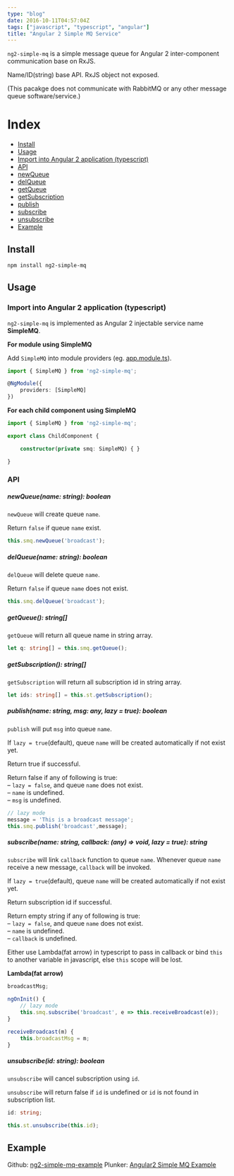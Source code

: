 ```yaml
---
type: "blog"
date: 2016-10-11T04:57:04Z
tags: ["javascript", "typescript", "angular"]
title: "Angular 2 Simple MQ Service"
---
```

<!--more-->

`ng2-simple-mq` is a simple message queue for Angular 2 inter-component communication base on RxJS.

Name/ID(string) base API. RxJS object not exposed.

(This pacakge does not communicate with RabbitMQ or any other message queue software/service.)

# Index

- [Install](#install)
- [Usage](#usage)
- [Import into Angular 2 application (typescript)](#import-into-angular-2-application-typescript)
- [API](#api)
 - [newQueue](#newqueuename-string-boolean)
 - [delQueue](#delqueuename-string-boolean)
 - [getQueue](#getqueue-string)
 - [getSubscription](#getsubscription-string)
 - [publish](#publishname-string-msg-any-lazy-true-boolean)
 - [subscribe](#subscribename-string-callback-any-void-lazy-true-string)
 - [unsubscribe](#unsubscribeid-string-boolean)
- [Example](#example)

## Install

```sh
npm install ng2-simple-mq
```

## Usage

### Import into Angular 2 application (typescript)

`ng2-simple-mq` is implemented as Angular 2 injectable service name **SimpleMQ**.

**For module using SimpleMQ**

Add `SimpleMQ` into module providers (eg. [app.module.ts](https://github.com/J-Siu/ng2-simple-mq-example/blob/master/app/app.module.ts)).

```ts
import { SimpleMQ } from 'ng2-simple-mq';

@NgModule({
    providers: [SimpleMQ]
})
```

**For each child component using SimpleMQ**

```ts
import { SimpleMQ } from 'ng2-simple-mq';

export class ChildComponent {

    constructor(private smq: SimpleMQ) { }

}
```

### API

##### newQueue(name: string): boolean

`newQueue` will create queue `name`.

Return `false` if queue `name` exist.

```ts
this.smq.newQueue('broadcast');
```

##### delQueue(name: string): boolean

`delQueue` will delete queue `name`.

Return `false` if queue `name` does not exist.

```ts
this.smq.delQueue('broadcast');
```

##### getQueue(): string[]

`getQueue` will return all queue name in string array.

```ts
let q: string[] = this.smq.getQueue();
```

##### getSubscription(): string[]

`getSubscription` will return all subscription id in string array.

```ts
let ids: string[] = this.st.getSubscription();
```

##### publish(name: string, msg: any, lazy = true): boolean

`publish` will put `msg` into queue `name`.

If `lazy = true`(default), queue `name` will be created automatically if not exist yet.

Return true if successful.

Return false if any of following is true:  
 – `lazy = false`, and queue `name` does not exist.  
 – `name` is undefined.  
 – `msg` is undefined.

```ts
// lazy mode
message = 'This is a broadcast message';
this.smq.publish('broadcast',message);
```

##### subscribe(name: string, callback: (any) => void, lazy = true): string

`subscribe` will link `callback` function to queue `name`. Whenever queue `name` receive a new message, `callback` will be invoked.

If `lazy = true`(default), queue `name` will be created automatically if not exist yet.

Return subscription id if successful.

Return empty string if any of following is true:  
 – `lazy = false`, and queue `name` does not exist.  
 – `name` is undefined.  
 – `callback` is undefined.

Either use Lambda(fat arrow) in typescript to pass in callback or bind `this` to another variable in javascript, else `this` scope will be lost.

**Lambda(fat arrow)**

```ts
broadcastMsg;

ngOnInit() {
    // lazy mode
    this.smq.subscribe('broadcast', e => this.receiveBroadcast(e));
}

receiveBroadcast(m) {
    this.broadcastMsg = m;
}
```

##### unsubscribe(id: string): boolean

`unsubscribe` will cancel subscription using `id`.

`unsubscribe` will return false if `id` is undefined or `id` is not found in subscription list.

```ts
id: string;

this.st.unsubscribe(this.id);
```

## Example

Github: [ng2-simple-mq-example](https://github.com/J-Siu/ng2-simple-mq-example)
Plunker: [Angular2 Simple MQ Example](http://embed.plnkr.co/e8Crbf/)
